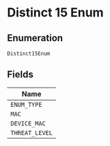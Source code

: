 
# Distinct 15 Enum

## Enumeration

`Distinct15Enum`

## Fields

| Name |
|  --- |
| `ENUM_TYPE` |
| `MAC` |
| `DEVICE_MAC` |
| `THREAT_LEVEL` |

